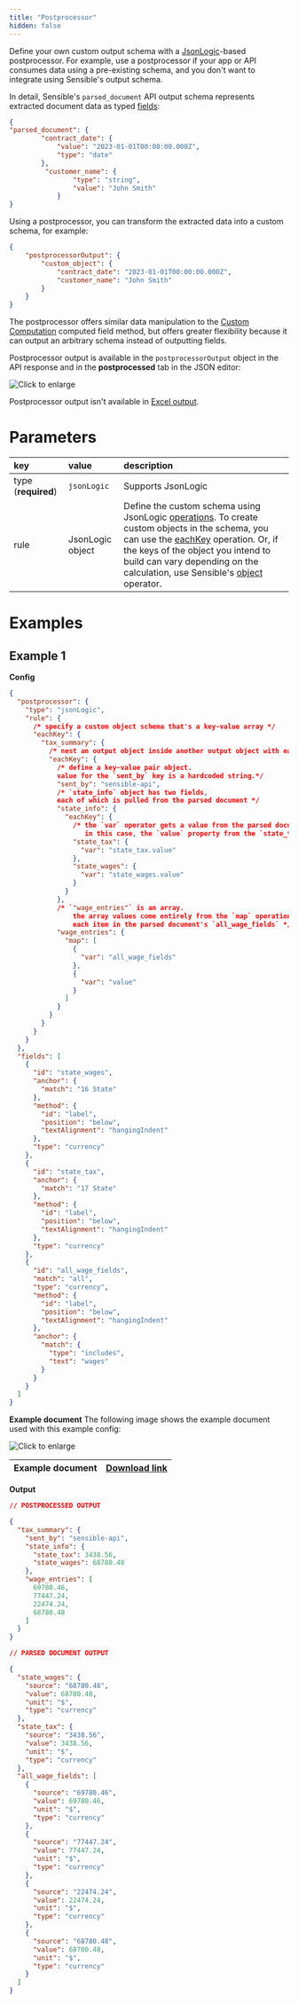 ```yaml
---
title: "Postprocessor"
hidden: false
---
```


Define your own custom output schema with a [JsonLogic](doc:jsonlogic)-based postprocessor.  For example, use a postprocessor if your app or API consumes data using a pre-existing schema, and you don't want to integrate using Sensible's output schema.

In detail, Sensible's `parsed_document` API output schema represents extracted document data as typed [fields](doc:field-query-object):

```json
{
"parsed_document": {
        "contract_date": {
            "value": "2023-01-01T00:00:00.000Z",
            "type": "date"
        },
         "customer_name": {
                "type": "string",
                "value": "John Smith"
            }
}
```

Using a postprocessor, you can transform the extracted data into a custom schema,  for example:

```json
{
    "postprocessorOutput": {
        "custom_object": {
            "contract_date": "2023-01-01T00:00:00.000Z",
            "customer_name": "John Smith"
        }
    }
}
```

The postprocessor offers similar data manipulation to the  [Custom Computation](doc:custom-computation) computed field method, but offers greater flexibility because it can output an arbitrary schema instead of outputting fields. 

Postprocessor output is available in the `postprocessorOutput` object in the API response and in the **postprocessed** tab in the JSON editor: 

![Click to enlarge](https://raw.githubusercontent.com/sensible-hq/sensible-docs/main/readme-sync/assets/v0/images/final/postprocessed_tab.png) 

Postprocessor output isn't available in [Excel output](doc:excel-reference).

# Parameters


| key                 | value            | description                                                  |
| :------------------ | :--------------- | :----------------------------------------------------------- |
| type (**required**) | `jsonLogic`      | Supports JsonLogic                                           |
| rule                | JsonLogic object | Define the custom schema using  JsonLogic [operations](doc:jsonlogic).  To create custom objects in the schema, you can use the [eachKey](https://json-logic.github.io/json-logic-engine/docs/higher) operation. Or, if the keys of the object you intend to build can vary depending on the calculation, use Sensible's [object](doc:jsonlogic#object) operator. |

# Examples

## Example 1

**Config**

```json
{
  "postprocessor": {
    "type": "jsonLogic",
    "rule": {
      /* specify a custom object schema that's a key-value array */
      "eachKey": {
        "tax_summary": {
          /* nest an output object inside another output object with eachKey   */
          "eachKey": {
            /* define a key-value pair object.
            value for the `sent_by` key is a hardcoded string.*/
            "sent_by": "sensible-api",
            /* `state_info` object has two fields, 
            each of which is pulled from the parsed document */
            "state_info": {
              "eachKey": {
                /* the `var` operator gets a value from the parsed document. 
                   in this case, the `value` property from the `state_tax` field.*/
                "state_tax": {
                  "var": "state_tax.value"
                },
                "state_wages": {
                  "var": "state_wages.value"
                }
              }
            },
            /* `"wage_entries"` is an array. 
                the array values come entirely from the `map` operation, which returns the value for
                each item in the parsed document's `all_wage_fields` */
            "wage_entries": {
              "map": [
                {
                  "var": "all_wage_fields"
                },
                {
                  "var": "value"
                }
              ]
            }
          }
        }
      }
    }
  },
  "fields": [
    {
      "id": "state_wages",
      "anchor": {
        "match": "16 State"
      },
      "method": {
        "id": "label",
        "position": "below",
        "textAlignment": "hangingIndent"
      },
      "type": "currency"
    },
    {
      "id": "state_tax",
      "anchor": {
        "match": "17 State"
      },
      "method": {
        "id": "label",
        "position": "below",
        "textAlignment": "hangingIndent"
      },
      "type": "currency"
    },
    {
      "id": "all_wage_fields",
      "match": "all",
      "type": "currency",
      "method": {
        "id": "label",
        "position": "below",
        "textAlignment": "hangingIndent"
      },
      "anchor": {
        "match": {
          "type": "includes",
          "text": "wages"
        }
      }
    }
  ]
}
```

**Example document**
The following image shows the example document used with this example config:

![Click to enlarge](https://raw.githubusercontent.com/sensible-hq/sensible-docs/main/readme-sync/assets/v0/images/final/postprocessor.png)

| Example document | [Download link](https://raw.githubusercontent.com/sensible-hq/sensible-docs/main/readme-sync/assets/v0/pdfs/postprocessor.pdf) |
| ---------------- | ------------------------------------------------------------ |

**Output**

```json
// POSTPROCESSED OUTPUT

{
  "tax_summary": {
    "sent_by": "sensible-api",
    "state_info": {
      "state_tax": 3438.56,
      "state_wages": 68780.48
    },
    "wage_entries": [
      69780.46,
      77447.24,
      22474.24,
      68780.48
    ]
  }
}

// PARSED DOCUMENT OUTPUT

{
  "state_wages": {
    "source": "68780.48",
    "value": 68780.48,
    "unit": "$",
    "type": "currency"
  },
  "state_tax": {
    "source": "3438.56",
    "value": 3438.56,
    "unit": "$",
    "type": "currency"
  },
  "all_wage_fields": [
    {
      "source": "69780.46",
      "value": 69780.46,
      "unit": "$",
      "type": "currency"
    },
    {
      "source": "77447.24",
      "value": 77447.24,
      "unit": "$",
      "type": "currency"
    },
    {
      "source": "22474.24",
      "value": 22474.24,
      "unit": "$",
      "type": "currency"
    },
    {
      "source": "68780.48",
      "value": 68780.48,
      "unit": "$",
      "type": "currency"
    }
  ]
}

```
